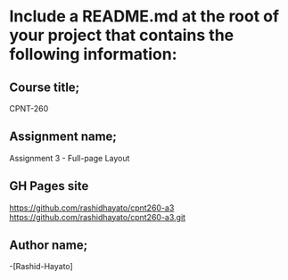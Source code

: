 # Include a README.md at the root of your project that contains the following information:

## Course title; 
CPNT-260
## Assignment name;
 Assignment 3 - Full-page Layout
## GH Pages site
https://github.com/rashidhayato/cpnt260-a3
https://github.com/rashidhayato/cpnt260-a3.git

## Author name;  
-[Rashid-Hayato]
